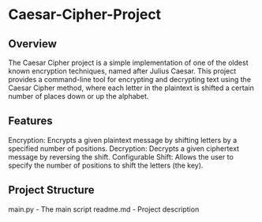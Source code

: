 # Caesar-Cipher-Project
## Overview
The Caesar Cipher project is a simple implementation of one of the oldest known encryption techniques, named after Julius Caesar. This project provides a command-line tool for encrypting and decrypting text using the Caesar Cipher method, where each letter in the plaintext is shifted a certain number of places down or up the alphabet.

## Features
Encryption: Encrypts a given plaintext message by shifting letters by a specified number of positions.
Decryption: Decrypts a given ciphertext message by reversing the shift.
Configurable Shift: Allows the user to specify the number of positions to shift the letters (the key).

## Project Structure
main.py - The main script
readme.md - Project description
